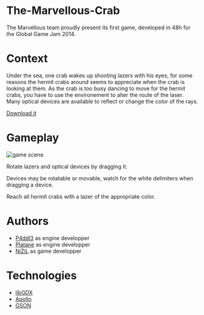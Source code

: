 The-Marvellous-Crab
===================
The Marvellous team proudly present its first game, developed in 48h for the Global Game Jam 2014.

Context
=======
Under the sea, one crab wakes up shooting lazers with his eyes, for some reasons the hermit crabs around seems to appreciate when the crab is looking at them. As the crab is too busy dancing to move for the hermit crabs, you have to use the environement to alter the route of the laser. Many optical devices are available to reflect or change the color of the rays.

[Download it](https://github.com/TheMarvellousTeam/The-Marvellous-Crab/releases/download/v1.0/TheMarvellousCrab.jar)

Gameplay
========
![game scene](http://globalgamejam.org/sites/default/files/games/screenshots/full.jpg "game")

Rotate lazers and optical devices by dragging it. 

Devices may be rotatable or movable, watch for the white delimiters when dragging a device.

Reach all hermit crabs with a lazer of the appropriate color.

Authors
=======
 * [P4ddl3](https://github.com/p4ddl3) as engine developper
 * [Platane](https://github.com/Platane) as engine developper
 * [NiZiL](https://github.com/nizil) as game developper


Technologies
============
 * [libGDX](http://libgdx.badlogicgames.com/)
 * [Apollo](http://gamadu.com/apollo/)
 * [GSON](https://code.google.com/p/google-gson/)
